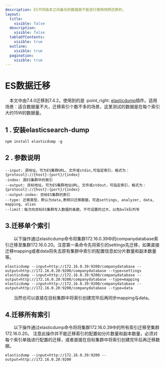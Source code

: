 ```yaml
---
description: ES不同版本之间备份的数据是不能进行使用快照还原的。
layout:
  title:
    visible: false
  description:
    visible: false
  tableOfContents:
    visible: true
  outline:
    visible: true
  pagination:
    visible: true
---
```


# ES数据迁移

　本文中由7.4.0迁移到7.4.2。使用到的是 :point\_right: [elasticdump](https://github.com/elasticsearch-dump/elasticsearch-dump)插件。适用场景：适合数据量不大，迁移索引个数不多的场景，这里测试的数据是在每个索引大约15W的数据量。

## 1 . 安装elasticsearch-dump

```
npm install elasticdump -g
```

## 2 . 参数说明

```
--input: 源地址，可为ES集群URL、文件或stdin,可指定索引，格式为：{protocol}://{host}:{port}/{index}
-index: 源ES集群中的索引
--output: 目标地址，可为ES集群地址URL、文件或stdout，可指定索引，格式为：{protocol}://{host}:{port}/{index}
--output-index: 目标ES集群的索引
--type: 迁移类型，默认为data,表明只迁移数据，可选settings, analyzer, data, mapping, alias
--limit：每次向目标ES集群写入数据的条数，不可设置的过大，以免bulk队列写
```

## 3.迁移单个索引

　　以下操作通过elasticdump命令将集群172.16.0.39中的companydatabase索引迁移至集群172.16.0.20。注意第一条命令先将索引的settings先迁移，如果直接迁移mapping或者data将失去原有集群中索引的配置信息如分片数量和副本数量等。

```
elasticdump --input=http://172.16.0.39:9200/companydatabase --output=http://172.16.0.20:9200/companydatabase --type=settings
elasticdump --input=http://172.16.0.39:9200/companydatabase --output=http://172.16.0.20:9200/companydatabase --type=mapping
elasticdump --input=http://172.16.0.39:9200/companydatabase --output=http://172.16.0.20:9200/companydatabase --type=data
```

　　当然也可以直接在目标集群中将索引创建完毕后再同步mapping与data。

## 4.迁移所有索引

　　以下操作通过elasticdump命令将将集群172.16.0.39中的所有索引迁移至集群172.16.0.20。 注意此操作并不能迁移索引的配置如分片数量和副本数量，必须对每个索引单独进行配置的迁移，或者直接在目标集群中将索引创建完毕后再迁移数据。

```
elasticdump --input=http://172.16.0.39:9200 --output=http://172.16.0.20:9200
```
